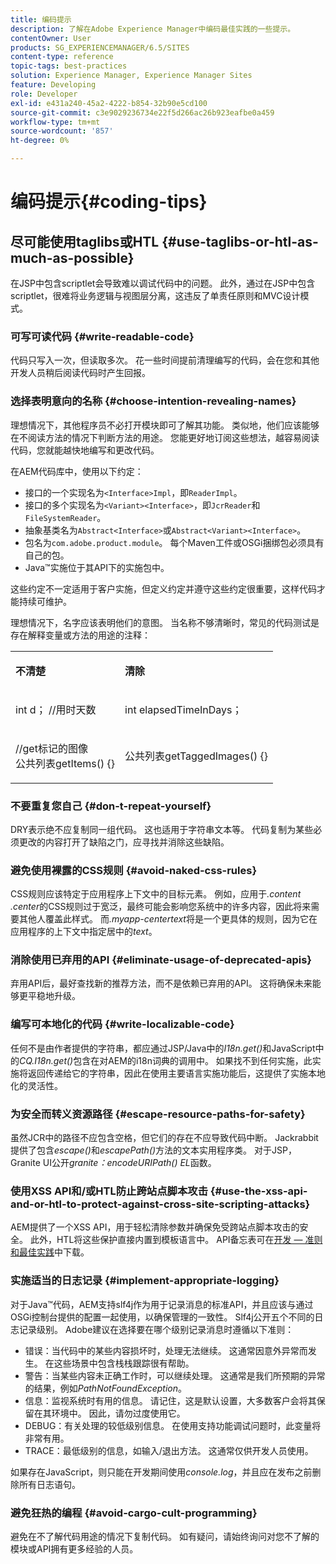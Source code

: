 ```yaml
---
title: 编码提示
description: 了解在Adobe Experience Manager中编码最佳实践的一些提示。
contentOwner: User
products: SG_EXPERIENCEMANAGER/6.5/SITES
content-type: reference
topic-tags: best-practices
solution: Experience Manager, Experience Manager Sites
feature: Developing
role: Developer
exl-id: e431a240-45a2-4222-b854-32b90e5cd100
source-git-commit: c3e9029236734e22f5d266ac26b923eafbe0a459
workflow-type: tm+mt
source-wordcount: '857'
ht-degree: 0%

---
```


# 编码提示{#coding-tips}

## 尽可能使用taglibs或HTL {#use-taglibs-or-htl-as-much-as-possible}

在JSP中包含scriptlet会导致难以调试代码中的问题。 此外，通过在JSP中包含scriptlet，很难将业务逻辑与视图层分离，这违反了单责任原则和MVC设计模式。

### 可写可读代码 {#write-readable-code}

代码只写入一次，但读取多次。 花一些时间提前清理编写的代码，会在您和其他开发人员稍后阅读代码时产生回报。

### 选择表明意向的名称 {#choose-intention-revealing-names}

理想情况下，其他程序员不必打开模块即可了解其功能。 类似地，他们应该能够在不阅读方法的情况下判断方法的用途。 您能更好地订阅这些想法，越容易阅读代码，您就能越快地编写和更改代码。

在AEM代码库中，使用以下约定：


* 接口的一个实现名为`<Interface>Impl`，即`ReaderImpl`。
* 接口的多个实现名为`<Variant><Interface>`，即`JcrReader`和`FileSystemReader`。
* 抽象基类名为`Abstract<Interface>`或`Abstract<Variant><Interface>`。
* 包名为`com.adobe.product.module`。 每个Maven工件或OSGi捆绑包必须具有自己的包。
* Java™实施位于其API下的实施包中。


这些约定不一定适用于客户实施，但定义约定并遵守这些约定很重要，这样代码才能持续可维护。

理想情况下，名字应该表明他们的意图。 当名称不够清晰时，常见的代码测试是存在解释变量或方法的用途的注释：

<table>
 <tbody>
  <tr>
   <td><p><strong>不清楚</strong></p> </td>
   <td><p><strong>清除</strong></p> </td>
  </tr>
  <tr>
   <td><p>int d； //用时天数</p> </td>
   <td><p>int elapsedTimeInDays；</p> </td>
  </tr>
  <tr>
   <td><p>//get标记的图像<br />公共列表getItems() {}</p> </td>
   <td><p>公共列表getTaggedImages() {}</p> </td>
  </tr>
 </tbody>
</table>

### 不要重复您自己  {#don-t-repeat-yourself}

DRY表示绝不应复制同一组代码。 这也适用于字符串文本等。 代码复制为某些必须更改的内容打开了缺陷之门，应寻找并消除这些缺陷。

### 避免使用裸露的CSS规则 {#avoid-naked-css-rules}

CSS规则应该特定于应用程序上下文中的目标元素。 例如，应用于&#x200B;*.content .center*&#x200B;的CSS规则过于宽泛，最终可能会影响您系统中的许多内容，因此将来需要其他人覆盖此样式。 而&#x200B;*.myapp-centertext*&#x200B;将是一个更具体的规则，因为它在应用程序的上下文中指定居中的&#x200B;*text*。

### 消除使用已弃用的API {#eliminate-usage-of-deprecated-apis}

弃用API后，最好查找新的推荐方法，而不是依赖已弃用的API。 这将确保未来能够更平稳地升级。

### 编写可本地化的代码 {#write-localizable-code}

任何不是由作者提供的字符串，都应通过JSP/Java中的&#x200B;*I18n.get()*&#x200B;和JavaScript中的&#x200B;*CQ.I18n.get()*&#x200B;包含在对AEM的i18n词典的调用中。 如果找不到任何实施，此实施将返回传递给它的字符串，因此在使用主要语言实施功能后，这提供了实施本地化的灵活性。

### 为安全而转义资源路径 {#escape-resource-paths-for-safety}

虽然JCR中的路径不应包含空格，但它们的存在不应导致代码中断。 Jackrabbit提供了包含&#x200B;*escape()*&#x200B;和&#x200B;*escapePath()*&#x200B;方法的文本实用程序类。 对于JSP，Granite UI公开&#x200B;*granite：encodeURIPath() EL*&#x200B;函数。

### 使用XSS API和/或HTL防止跨站点脚本攻击 {#use-the-xss-api-and-or-htl-to-protect-against-cross-site-scripting-attacks}

AEM提供了一个XSS API，用于轻松清除参数并确保免受跨站点脚本攻击的安全。 此外，HTL将这些保护直接内置到模板语言中。 API备忘表可在[开发 — 准则和最佳实践](/help/sites-developing/dev-guidelines-bestpractices.md)中下载。

### 实施适当的日志记录 {#implement-appropriate-logging}

对于Java™代码，AEM支持slf4j作为用于记录消息的标准API，并且应该与通过OSGi控制台提供的配置一起使用，以确保管理的一致性。 Slf4j公开五个不同的日志记录级别。 Adobe建议在选择要在哪个级别记录消息时遵循以下准则：

* 错误：当代码中的某些内容损坏时，处理无法继续。 这通常因意外异常而发生。 在这些场景中包含栈栈跟踪很有帮助。
* 警告：当某些内容未正确工作时，可以继续处理。 这通常是我们所预期的异常的结果，例如&#x200B;*PathNotFoundException*。
* 信息：监视系统时有用的信息。 请记住，这是默认设置，大多数客户会将其保留在其环境中。 因此，请勿过度使用它。
* DEBUG：有关处理的较低级别信息。 在使用支持功能调试问题时，此变量将非常有用。
* TRACE：最低级别的信息，如输入/退出方法。 这通常仅供开发人员使用。

如果存在JavaScript，则只能在开发期间使用&#x200B;*console.log*，并且应在发布之前删除所有日志语句。

### 避免狂热的编程 {#avoid-cargo-cult-programming}

避免在不了解代码用途的情况下复制代码。 如有疑问，请始终询问对您不了解的模块或API拥有更多经验的人员。
